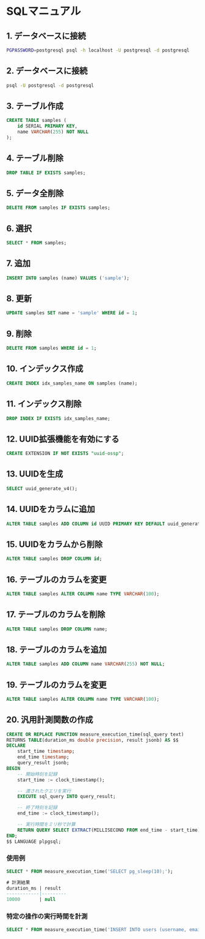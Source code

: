 # SQLマニュアル

## 1. データベースに接続

```bash
PGPASSWORD=postgresql psql -h localhost -U postgresql -d postgresql
```

## 2. データベースに接続

```bash
psql -U postgresql -d postgresql
```

## 3. テーブル作成

```sql
CREATE TABLE samples (
    id SERIAL PRIMARY KEY,
    name VARCHAR(255) NOT NULL
);
```

## 4. テーブル削除

```sql
DROP TABLE IF EXISTS samples;
```

## 5. データ全削除

```sql
DELETE FROM samples IF EXISTS samples;
```

## 6. 選択

```sql
SELECT * FROM samples;
```

## 7. 追加

```sql
INSERT INTO samples (name) VALUES ('sample');
```

## 8. 更新

```sql
UPDATE samples SET name = 'sample' WHERE id = 1;
```

## 9. 削除

```sql
DELETE FROM samples WHERE id = 1;
```

## 10. インデックス作成

```sql
CREATE INDEX idx_samples_name ON samples (name);
```

## 11. インデックス削除

```sql
DROP INDEX IF EXISTS idx_samples_name;
```

## 12. UUID拡張機能を有効にする

```sql
CREATE EXTENSION IF NOT EXISTS "uuid-ossp";
```

## 13. UUIDを生成

```sql
SELECT uuid_generate_v4();
```

## 14. UUIDをカラムに追加

```sql
ALTER TABLE samples ADD COLUMN id UUID PRIMARY KEY DEFAULT uuid_generate_v4();
```

## 15. UUIDをカラムから削除

```sql
ALTER TABLE samples DROP COLUMN id;
```

## 16. テーブルのカラムを変更

```sql
ALTER TABLE samples ALTER COLUMN name TYPE VARCHAR(100);
```

## 17. テーブルのカラムを削除

```sql
ALTER TABLE samples DROP COLUMN name;
```

## 18. テーブルのカラムを追加

```sql
ALTER TABLE samples ADD COLUMN name VARCHAR(255) NOT NULL;
```

## 19. テーブルのカラムを変更

```sql
ALTER TABLE samples ALTER COLUMN name TYPE VARCHAR(100);
```

## 20. 汎用計測関数の作成

```sql
CREATE OR REPLACE FUNCTION measure_execution_time(sql_query text)
RETURNS TABLE(duration_ms double precision, result jsonb) AS $$
DECLARE
    start_time timestamp;
    end_time timestamp;
    query_result jsonb;
BEGIN
    -- 開始時刻を記録
    start_time := clock_timestamp();

    -- 渡されたクエリを実行
    EXECUTE sql_query INTO query_result;

    -- 終了時刻を記録
    end_time := clock_timestamp();

    -- 実行時間をミリ秒で計算
    RETURN QUERY SELECT EXTRACT(MILLISECOND FROM end_time - start_time) AS duration_ms, query_result AS result;
END;
$$ LANGUAGE plpgsql;
```

### 使用例

```sql
SELECT * FROM measure_execution_time('SELECT pg_sleep(10);');
```

```sql
# 計測結果
duration_ms | result
------------|---------
10000       | null
```

### 特定の操作の実行時間を計測

```sql
SELECT * FROM measure_execution_time('INSERT INTO users (username, email) VALUES (\'sampleuser\', \'sample@example.com\');');
```
